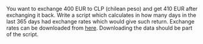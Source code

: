 You want to exchange 400 EUR to CLP (chilean peso) and get 410 EUR after exchanging it back. Write a script which calculates in how
many days in the last 365 days had exchange rates which would give such return. Exchange rates can be
downloaded from [here](https://gist.githubusercontent.com/kv109/91185723a2243b4ca3e31a37ce95dac4/raw/34c125738cd0bfbb9384757ef870b1e540bad147/EUR-CLP.json).
Downloading the data should be part of the script.